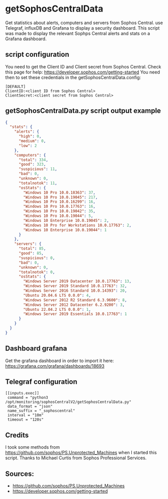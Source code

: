 # getSophosCentralData
Get statistics about alerts, computers and servers from Sophos Central. use Telegraf, influxDB and Grafana to display a security dashboard. This script was made to display the relevant Sophps Central alerts and stats on a Grafana dashboard.

## script configuration
You need to get the Client ID and Client secret from Sophos Central. Check this page for help: https://developer.sophos.com/getting-started
You need then to set these credentials in the getSophosCentralData.config:
```
[DEFAULT]
ClientID:<client ID from Sophos Central>
ClientSecret:<client secret from Sophos Central>
```

## getSophosCentralData.py script output example 
```json
{
  "stats": {
    "alerts": {
      "high": 0,
      "medium": 0,
      "low": 2
    },
    "computers": {
      "total": 334,
      "good": 323,
      "suspicious": 11,
      "bad": 0,
      "unknown": 0,
      "totalnotok": 11,
      "osStats": {
        "Windows 10 Pro 10.0.18363": 37,
        "Windows 10 Pro 10.0.19045": 217,
        "Windows 10 Pro 10.0.16299": 16,
        "Windows 10 Pro 10.0.17763": 16,
        "Windows 10 Pro 10.0.19042": 35,
        "Windows 10 Pro 10.0.19044": 5,
        "Windows 10 Enterprise 10.0.19045": 2,
        "Windows 10 Pro for Workstations 10.0.17763": 2,
        "Windows 10 Enterprise 10.0.19044": 1
      }
    },
    "servers": {
      "total": 85,
      "good": 85,
      "suspicious": 0,
      "bad": 0,
      "unknown": 0,
      "totalnotok": 0,
      "osStats": {
        "Windows Server 2019 Datacenter 10.0.17763": 13,
        "Windows Server 2019 Standard 10.0.17763": 32,
        "Windows Server 2016 Standard 10.0.14393": 20,
        "Ubuntu 20.04.6 LTS 0.0.0": 4,
        "Windows Server 2012 R2 Standard 6.3.9600": 8,
        "Windows Server 2012 Datacenter 6.2.9200": 3,
        "Ubuntu 22.04.2 LTS 0.0.0": 1,
        "Windows Server 2019 Essentials 10.0.17763": 1
      }
    }
  }
}
```

## Dashboard grafana
Get the grafana dashboard in order to import it here: https://grafana.com/grafana/dashboards/18693

## Telegraf configuration
```
[[inputs.exec]]
 command = "python3 /opt/monitoring/sophosCentralV2/getSophosCentralData.py"
 data_format = "json"
 name_suffix = "_sophoscentral"
 interval = "10m"
 timeout = "120s"
```
## Credits
I took some methods from https://github.com/sophos/PS.Unprotected_Machines when I started this script. Thanks to Michael Curtis from Sophos Professional Services.

## Sources:
- https://github.com/sophos/PS.Unprotected_Machines
- https://developer.sophos.com/getting-started
